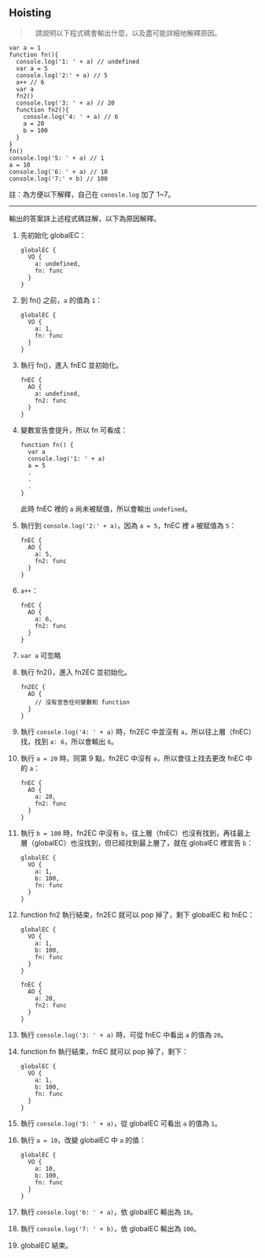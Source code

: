 ## Hoisting
>　請說明以下程式碼會輸出什麼，以及盡可能詳細地解釋原因。
```
var a = 1
function fn(){
  console.log('1: ' + a) // undefined
  var a = 5
  console.log('2:' + a) // 5
  a++ // 6
  var a
  fn2()
  console.log('3: ' + a) // 20
  function fn2(){
    console.log('4: ' + a) // 6
    a = 20
    b = 100
  }
}
fn()
console.log('5: ' + a) // 1
a = 10
console.log('6: ' + a) // 10
console.log('7:' + b) // 100
```
註：為方便以下解釋，自己在 `conosle.log` 加了 1~7。 

---

輸出的答案詳上述程式碼註解，以下為原因解釋。

1. 先初始化 globalEC：

   ```
   globalEC {
     VO {
       a: undefined,
       fn: func
     }
   }
   ```

2. 到 fn() 之前，`a` 的值為 `1`：
   
   ```
   globalEC {
     VO {
       a: 1,
       fn: func
     }
   }
   ```

3. 執行 fn()，進入 fnEC 並初始化。

   ```
   fnEC {
     AO {
       a: undefined,
       fn2: func
     }
   }
   ```

4. 變數宣告會提升，所以 fn 可看成：

   ```
   function fn() {
     var a
     console.log('1: ' + a)
     a = 5
     .
     .
     .
   }
   ```
   此時 fnEC 裡的 `a` 尚未被賦值，所以會輸出 `undefined`。
  
5. 執行到 `console.log('2:' + a)`，因為 `a = 5`，fnEC 裡 `a` 被賦值為 `5`： 

   ```
   fnEC {
     AO {
       a: 5,
       fn2: func
     }
   }
   ```

6. `a++`：

   ```
   fnEC {
     AO {
       a: 6,
       fn2: func
     }
   }
   ```

7. `var a` 可忽略

8. 執行 fn2()，進入 fn2EC 並初始化。

   ```
   fn2EC {
     AO {
       // 沒有宣告任何變數和 function
     }
   }
   ```

9. 執行 `console.log('4: ' + a)` 時，fn2EC 中並沒有 `a`，所以往上層（fnEC）找，找到 `a: 6`，所以會輸出 `6`。

10. 執行 `a = 20` 時，同第 9 點，fn2EC 中沒有 `a`，所以會往上找去更改 fnEC 中的 `a`：

    ```
    fnEC {
      AO {
        a: 20,
        fn2: func
      }
    }
    ```

11. 執行 `b = 100` 時，fn2EC 中沒有 `b`，往上層（fnEC）也沒有找到，再往最上層（globalEC）也沒找到，但已經找到最上層了，就在 globalEC 裡宣告 `b`：

    ```
    globalEC {
      VO {
        a: 1,
        b: 100,
        fn: func
      }
    }
    ```

12. function fn2 執行結束，fn2EC 就可以 pop 掉了，剩下 globalEC 和 fnEC：

    ```
    globalEC {
      VO {
        a: 1,
        b: 100,
        fn: func
      }
    }
    
    fnEC {
      AO {
        a: 20,
        fn2: func
      }
    }
    ```

13. 執行 `console.log('3: ' + a)` 時，可從 fnEC 中看出 `a` 的值為 `20`。

14. function fn 執行結束，fnEC 就可以 pop 掉了，剩下：

    ```
    globalEC {
      VO {
        a: 1,
        b: 100,
        fn: func
      }
    }
    ```

15. 執行 `console.log('5: ' + a)`，從 globalEC 可看出 `a` 的值為 `1`。

16. 執行 `a = 10`，改變 globalEC 中 `a` 的值：

    ```
    globalEC {
      VO {
        a: 10,
        b: 100,
        fn: func
      }
    }
    ```

17. 執行 `console.log('6: ' + a)`，依 globalEC 輸出為 `10`。
18. 執行 `console.log('7: ' + b)`，依 globalEC 輸出為 `100`。
19. globalEC 結束。